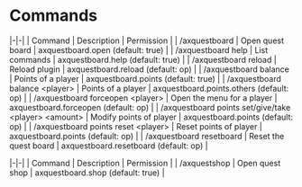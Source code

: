 # Commands

|-|-|
| Command | Description | Permission |
| /axquestboard | Open quest board | axquestboard.open (default: true) |
| /axquestboard help | List commands | axquestboard.help (default: true) |
| /axquestboard reload | Reload plugin | axquestboard.reload (default: op) |
| /axquestboard balance | Points of a player | axquestboard.points (default: true) |
| /axquestboard balance \<player> | Points of a player | axquestboard.points.others (default: op) |
| /axquestboard forceopen \<player> | Open the menu for a player | axquestboard.forceopen (default: op) |
| /axquestboard points set/give/take \<player> \<amount> | Modify points of player | axquestboard.points (default: op) |
| /axquestboard points reset \<player> | Reset points of player | axquestboard.points (default: op) |
| /axquestboard resetboard | Reset the quest board | axquestboard.resetboard (default: op) |

|-|-|
| Command | Description | Permission |
| /axquestshop | Open quest shop | axquestboard.shop (default: true) |